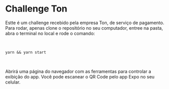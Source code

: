 # Challenge Ton

Estte é um challenge recebido pela empresa Ton, de serviço de pagamento. Para
rodar, apenas clone o repositório no seu computador, entree na pasta, abra o
terminal no local e rode o comando:

<br />

```shell
yarn && yarn start
```

<br />

Abrirá uma página do navegador com as ferramentas para controlar a exibição do app. Você pode escanear o QR Code pelo app Expo no seu celular.